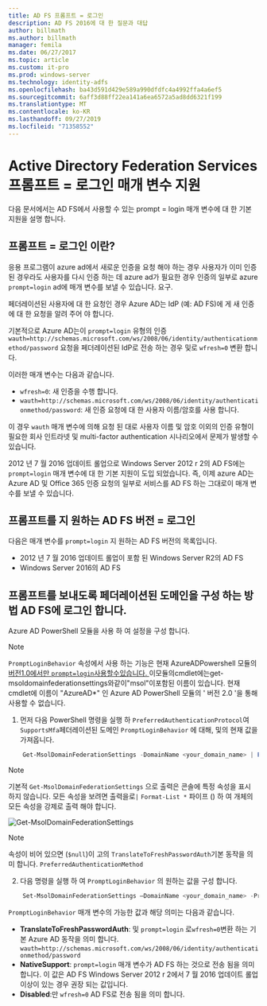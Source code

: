 ```yaml
---
title: AD FS 프롬프트 = 로그인
description: AD FS 2016에 대 한 질문과 대답
author: billmath
ms.author: billmath
manager: femila
ms.date: 06/27/2017
ms.topic: article
ms.custom: it-pro
ms.prod: windows-server
ms.technology: identity-adfs
ms.openlocfilehash: ba43d591d429e589a990dfdfc4a4992ffa4a6ef5
ms.sourcegitcommit: 6aff3d88ff22ea141a6ea6572a5ad8dd6321f199
ms.translationtype: MT
ms.contentlocale: ko-KR
ms.lasthandoff: 09/27/2019
ms.locfileid: "71358552"
---
```

# <a name="active-directory-federation-services-promptlogin-parameter-support"></a>Active Directory Federation Services 프롬프트 = 로그인 매개 변수 지원

다음 문서에서는 AD FS에서 사용할 수 있는 prompt = login 매개 변수에 대 한 기본 지원을 설명 합니다.

## <a name="what-is-promptlogin"></a>프롬프트 = 로그인 이란?

응용 프로그램이 azure ad에서 새로운 인증을 요청 해야 하는 경우 사용자가 이미 인증 된 경우라도 사용자를 다시 인증 하는 데 azure ad가 필요한 경우 인증의 일부로 azure `prompt=login` ad에 매개 변수를 보낼 수 있습니다. 요구.

페더레이션된 사용자에 대 한 요청인 경우 Azure AD는 IdP (예: AD FS)에 게 새 인증에 대 한 요청을 알려 주어 야 합니다.

기본적으로 Azure AD는이 `prompt=login` 유형의 인증 `wauth=http://schemas.microsoft.com/ws/2008/06/identity/authenticationmethod/password` 요청을 페더레이션된 IdP로 전송 하는 경우 및로 `wfresh=0` 변환 합니다.

이러한 매개 변수는 다음과 같습니다.

- `wfresh=0`: 새 인증을 수행 합니다.
- `wauth=http://schemas.microsoft.com/ws/2008/06/identity/authenticationmethod/password`: 새 인증 요청에 대 한 사용자 이름/암호를 사용 합니다.

이 경우 `wauth` 매개 변수에 의해 요청 된 대로 사용자 이름 및 암호 이외의 인증 유형이 필요한 회사 인트라넷 및 multi-factor authentication 시나리오에서 문제가 발생할 수 있습니다.  

2012 년 7 월 2016 업데이트 롤업으로 Windows Server 2012 r 2의 AD FS에는 `prompt=login` 매개 변수에 대 한 기본 지원이 도입 되었습니다. 즉, 이제 azure AD는 Azure AD 및 Office 365 인증 요청의 일부로 서비스를 AD FS 하는 그대로이 매개 변수를 보낼 수 있습니다.

## <a name="ad-fs-versions-that-support-promptlogin"></a>프롬프트를 지 원하는 AD FS 버전 = 로그인

다음은 매개 변수를 `prompt=login` 지 원하는 AD FS 버전의 목록입니다.

- 2012 년 7 월 2016 업데이트 롤업이 포함 된 Windows Server R2의 AD FS
- Windows Server 2016의 AD FS

## <a name="how-to-configure-a-federated-domain-to-send-promptlogin-to-ad-fs"></a>프롬프트를 보내도록 페더레이션된 도메인을 구성 하는 방법 AD FS에 로그인 합니다.

Azure AD PowerShell 모듈을 사용 하 여 설정을 구성 합니다.

> [!NOTE]
> `PromptLoginBehavior` 속성에서 사용 하는 기능은 현재 AzureADPowershell 모듈의 [버전1.0에서만 `prompt=login`사용할수있습니다. ](https://connect.microsoft.com/site1164/Downloads/DownloadDetails.aspx?DownloadID=59185)이모듈의cmdlet에는get-msoldomainfederationsettings와같이"msol"이포함된 이름이 있습니다.  현재 cmdlet에 이름이 "AzureAD\*" 인 Azure AD PowerShell 모듈의 ' 버전 2.0 '을 통해 사용할 수 없습니다.

1. 먼저 다음 PowerShell 명령을 실행 하 `PreferredAuthenticationProtocol`여 `SupportsMfa`페더레이션된 도메인 `PromptLoginBehavior` 에 대해, 및의 현재 값을 가져옵니다.

```powershell
    Get-MsolDomainFederationSettings -DomainName <your_domain_name> | Format-List *
```

> [!NOTE]
> 기본적 `Get-MsolDomainFederationSettings` 으로 출력은 콘솔에 특정 속성을 표시 하지 않습니다. 모든 속성을 보려면 출력을로`|` `Format-List *` 파이프 () 하 여 개체의 모든 속성을 강제로 출력 해야 합니다.

![Get-MsolDomainFederationSettings](media/AD-FS-Prompt-Login/GetMsol.png)

> [!NOTE]
> 속성이 비어 있으면 (`$null`)이 고의 `TranslateToFreshPasswordAuth`기본 동작을 의미 합니다. `PreferredAuthenticationMethod`

2. 다음 명령을 실행 하 여 `PromptLoginBehavior` 의 원하는 값을 구성 합니다.

```powershell
    Set-MsolDomainFederationSettings –DomainName <your_domain_name> -PreferredAuthenticationProtocol <current_value_from_step1> -SupportsMfa <current_value_from_step1> -PromptLoginBehavior <TranslateToFreshPasswordAuth|NativeSupport|Disabled>
```

`PromptLoginBehavior` 매개 변수의 가능한 값과 해당 의미는 다음과 같습니다.

- **TranslateToFreshPasswordAuth**: 및 `prompt=login` 로`wfresh=0`변환 하는 기본 Azure AD 동작을 의미 합니다. `wauth=http://schemas.microsoft.com/ws/2008/06/identity/authenticationmethod/password`
- **NativeSupport**: `prompt=login` 매개 변수가 AD FS 하는 것으로 전송 됨을 의미 합니다. 이 값은 AD FS Windows Server 2012 r 2에서 7 월 2016 업데이트 롤업 이상이 있는 경우 권장 되는 값입니다.
- **Disabled**:만 `wfresh=0` AD FS로 전송 됨을 의미 합니다.
